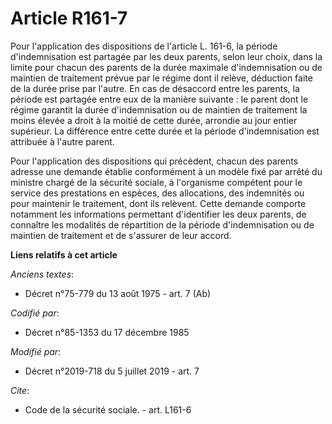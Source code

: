 # Article R161-7

Pour l'application des dispositions de l'article L. 161-6, la période d'indemnisation est partagée par les deux parents,
selon leur choix, dans la limite pour chacun des parents de la durée maximale d'indemnisation ou de maintien de traitement
prévue par le régime dont il relève, déduction faite de la durée prise par l'autre. En cas de désaccord entre les parents, la
période est partagée entre eux de la manière suivante : le parent dont le régime garantit la durée d'indemnisation ou de
maintien de traitement la moins élevée a droit à la moitié de cette durée, arrondie au jour entier supérieur. La différence
entre cette durée et la période d'indemnisation est attribuée à l'autre parent. 

Pour l'application des dispositions qui précèdent, chacun des parents adresse une demande établie conformément à un modèle
fixé par arrêté du ministre chargé de la sécurité sociale, à l'organisme compétent pour le service des prestations en
espèces, des allocations, des indemnités ou pour maintenir le traitement, dont ils relèvent. Cette demande comporte notamment
les informations permettant d'identifier les deux parents, de connaître les modalités de répartition de la période
d'indemnisation ou de maintien de traitement et de s'assurer de leur accord.

**Liens relatifs à cet article**

_Anciens textes_:

  - Décret n°75-779 du 13 août 1975 - art. 7 (Ab)

_Codifié par_:

  - Décret n°85-1353 du 17 décembre 1985

_Modifié par_:

  - Décret n°2019-718 du 5 juillet 2019 - art. 7

_Cite_:

  - Code de la sécurité sociale. - art. L161-6
